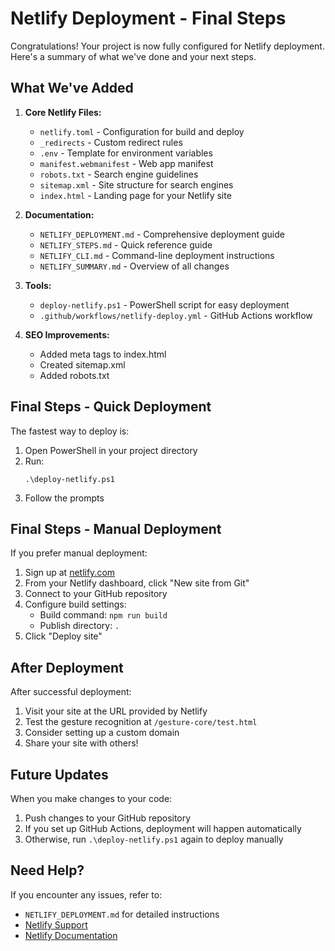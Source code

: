 # Netlify Deployment - Final Steps

Congratulations! Your project is now fully configured for Netlify deployment. Here's a summary of what we've done and your next steps.

## What We've Added

1. **Core Netlify Files:**
   - `netlify.toml` - Configuration for build and deploy
   - `_redirects` - Custom redirect rules
   - `.env` - Template for environment variables
   - `manifest.webmanifest` - Web app manifest
   - `robots.txt` - Search engine guidelines
   - `sitemap.xml` - Site structure for search engines
   - `index.html` - Landing page for your Netlify site

2. **Documentation:**
   - `NETLIFY_DEPLOYMENT.md` - Comprehensive deployment guide
   - `NETLIFY_STEPS.md` - Quick reference guide
   - `NETLIFY_CLI.md` - Command-line deployment instructions
   - `NETLIFY_SUMMARY.md` - Overview of all changes

3. **Tools:**
   - `deploy-netlify.ps1` - PowerShell script for easy deployment
   - `.github/workflows/netlify-deploy.yml` - GitHub Actions workflow

4. **SEO Improvements:**
   - Added meta tags to index.html
   - Created sitemap.xml
   - Added robots.txt

## Final Steps - Quick Deployment

The fastest way to deploy is:

1. Open PowerShell in your project directory
2. Run:
   ```
   .\deploy-netlify.ps1
   ```
3. Follow the prompts

## Final Steps - Manual Deployment

If you prefer manual deployment:

1. Sign up at [netlify.com](https://www.netlify.com/)
2. From your Netlify dashboard, click "New site from Git"
3. Connect to your GitHub repository
4. Configure build settings:
   - Build command: `npm run build`
   - Publish directory: `.`
5. Click "Deploy site"

## After Deployment

After successful deployment:

1. Visit your site at the URL provided by Netlify
2. Test the gesture recognition at `/gesture-core/test.html`
3. Consider setting up a custom domain
4. Share your site with others!

## Future Updates

When you make changes to your code:

1. Push changes to your GitHub repository
2. If you set up GitHub Actions, deployment will happen automatically
3. Otherwise, run `.\deploy-netlify.ps1` again to deploy manually

## Need Help?

If you encounter any issues, refer to:
- `NETLIFY_DEPLOYMENT.md` for detailed instructions
- [Netlify Support](https://www.netlify.com/support/)
- [Netlify Documentation](https://docs.netlify.com/)